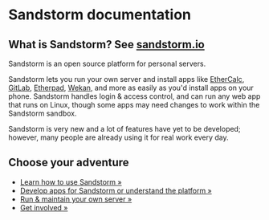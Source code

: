 # Sandstorm documentation

## What is Sandstorm? See [sandstorm.io](https://sandstorm.io)

Sandstorm is an open source platform for personal servers.

Sandstorm lets you run your own server and install apps like
[EtherCalc](https://apps.sandstorm.io/app/a0n6hwm32zjsrzes8gnjg734dh6jwt7x83xdgytspe761pe2asw0), [GitLab](https://apps.sandstorm.io/app/zx9d3pt0fjh4uqrprjftgpqfwgzp6y2ena6098ug3ctv37uv6kfh), [Etherpad](https://apps.sandstorm.io/app/h37dm17aa89yrd8zuqpdn36p6zntumtv08fjpu8a8zrte7q1cn60), [Wekan](https://apps.sandstorm.io/app/m86q05rdvj14yvn78ghaxynqz7u2svw6rnttptxx49g1785cdv1h), and more as easily as you'd
install apps on your phone. Sandstorm handles login & access control,
and can run any web app that runs on Linux, though some apps may need
changes to work within the Sandstorm sandbox.

Sandstorm is very new and a lot of features have yet to be developed;
however, many people are already using it for real work every day.

## Choose your adventure

* [Learn how to use Sandstorm &raquo;](using.md)
* [Develop apps for Sandstorm or understand the platform &raquo;](developing.md)
* [Run & maintain your own server &raquo;](administering.md)
* [Get involved &raquo;](https://github.com/sandstorm-io/sandstorm/wiki/Get-Involved)
